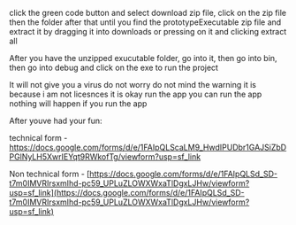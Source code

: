 click the green code button and select download zip file, click on the zip file then the folder after that until you find the prototypeExecutable zip file and extract it by dragging it into downloads or pressing on it and clicking extract all


After you have the unzipped exucutable folder, go into it, then go into bin, then go into debug and click on the exe to run the project

It will not give you a virus do not worry do not mind the warning it is because i am not licesnces it is okay run the app you can run the app nothing will happen if you run the app

After youve had your fun:

technical form - https://docs.google.com/forms/d/e/1FAIpQLScaLM9_HwdIPUDbr1GAJSiZbDPGlNyLH5XwrIEYqt9RWkofTg/viewform?usp=sf_link

Non technical form - [https://docs.google.com/forms/d/e/1FAIpQLSd_SD-t7m0IMVRIrsxmIhd-pc59_UPLuZLOWXWxaTlDgxLJHw/viewform?usp=sf_link](https://docs.google.com/forms/d/e/1FAIpQLSd_SD-t7m0IMVRIrsxmIhd-pc59_UPLuZLOWXWxaTlDgxLJHw/viewform?usp=sf_link)
